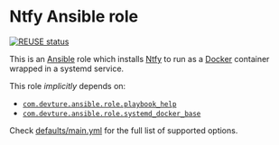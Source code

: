 <!--
SPDX-FileCopyrightText: 2023 Slavi Pantaleev

SPDX-License-Identifier: AGPL-3.0-or-later
-->

# Ntfy Ansible role

[![REUSE status](https://api.reuse.software/badge/github.com/mother-of-all-self-hosting/ansible-role-ntfy)](https://api.reuse.software/info/github.com/mother-of-all-self-hosting/ansible-role-ntfy)

This is an [Ansible](https://www.ansible.com/) role which installs [Ntfy](https://ntfy.sh/) to run as a [Docker](https://www.docker.com/) container wrapped in a systemd service.

This role *implicitly* depends on:

- [`com.devture.ansible.role.playbook_help`](https://github.com/devture/com.devture.ansible.role.playbook_help)
- [`com.devture.ansible.role.systemd_docker_base`](https://github.com/devture/com.devture.ansible.role.systemd_docker_base)

Check [defaults/main.yml](defaults/main.yml) for the full list of supported options.
